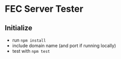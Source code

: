 # FEC Server Tester

## Initialize

- run `npm install`
- include domain name (and port if running locally)
- test with `npm test`
